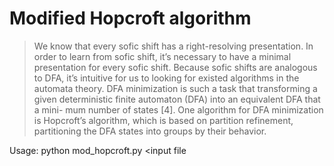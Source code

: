 # Modified Hopcroft algorithm
> We know that every sofic shift has a right-resolving presentation. In order to learn from sofic shift, it’s necessary to have a minimal presentation for every sofic shift. Because sofic shifts are analogous to DFA, it’s intuitive for us to looking for existed algorithms in the automata theory. DFA minimization is such a task that transforming a given deterministic finite automaton (DFA) into an equivalent DFA that a mini- mum number of states [4]. One algorithm for DFA minimization is Hopcroft’s algorithm, which is based on partition refinement, partitioning the DFA states into groups by their behavior.<br/>

Usage:
python mod_hopcroft.py <input file
